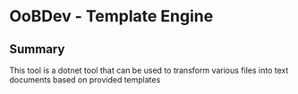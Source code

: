 # OoBDev - Template Engine

## Summary

This tool is a dotnet tool that can be used to transform various files into text 
documents based on provided templates

